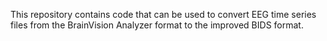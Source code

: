 This repository contains code that can be used to convert EEG time series files from the BrainVision Analyzer format to the improved BIDS format.
